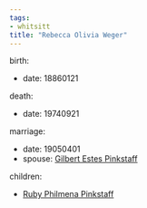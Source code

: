 ```yaml
---
tags:
- whitsitt
title: "Rebecca Olivia Weger"
---
```


birth:
  - date: 18860121

death:
  - date: 19740921

marriage:
  - date: 19050401
  - spouse: [Gilbert Estes Pinkstaff](Gilbert%20Estes%20Pinkstaff.md)

children:
  - [Ruby Philmena Pinkstaff](Ruby%20Philmena%20Pinkstaff.md)

